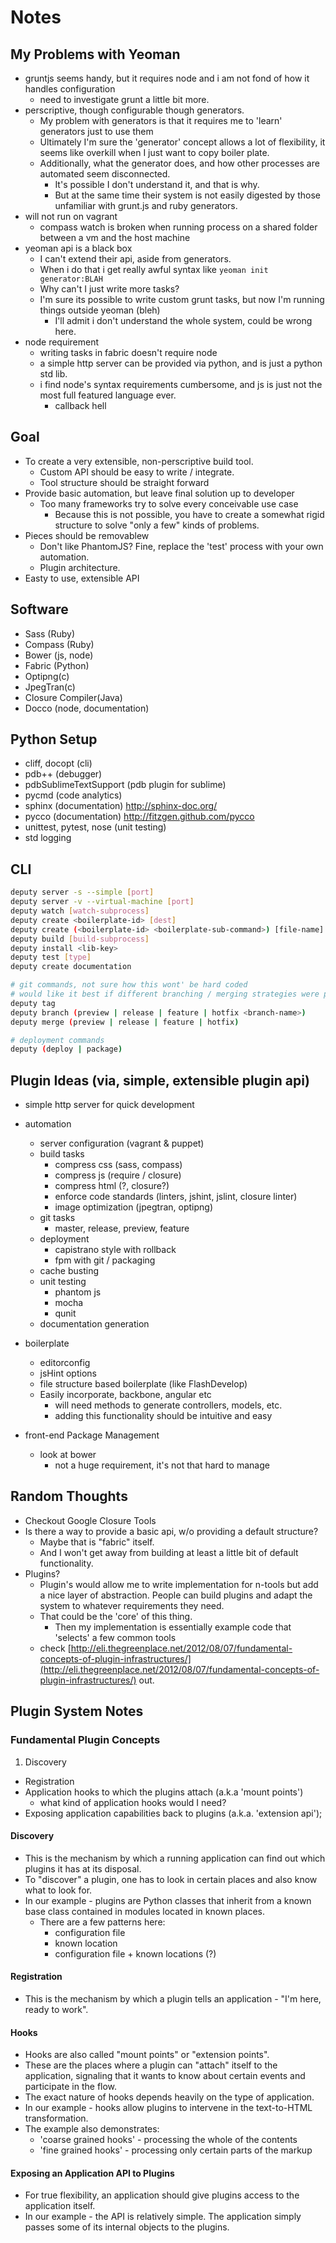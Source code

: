 # Notes

## My Problems with Yeoman
* gruntjs seems handy, but it requires node and i am not fond of how it handles configuration
    * need to investigate grunt a little bit more.
* perscriptive, though configurable though generators.
    * My problem with generators is that it requires me to 'learn' generators just to use them
    * Ultimately I'm sure the 'generator' concept allows a lot of flexibility, it seems like overkill when I just want to copy boiler plate.
    * Additionally, what the generator does, and how other processes are automated seem disconnected. 
        * It's possible I don't understand it, and that is why. 
        * But at the same time their system is not easily digested by those unfamiliar with grunt.js and ruby generators.
* will not run on vagrant
    * compass watch is broken when running process on a shared folder between a vm and the host machine
* yeoman api is a black box
    * I can't extend their api, aside from generators. 
    * When i do that i get really awful syntax like `yeoman init generator:BLAH`
    * Why can't I just write more tasks?
    * I'm sure its possible to write custom grunt tasks, but now I'm running things outside yeoman (bleh)
        * I'll admit i don't understand the whole system, could be wrong here.
* node requirement
    * writing tasks in fabric doesn't require node
    * a simple http server can be provided via python, and is just a python std lib.
    * i find node's syntax requirements cumbersome, and js is just not the most full featured language ever.
        * callback hell



## Goal
* To create a very extensible, non-perscriptive build tool.
    * Custom API should be easy to write / integrate.
    * Tool structure should be straight forward
* Provide basic automation, but leave final solution up to developer
    * Too many frameworks try to solve every conceivable use case
        * Because this is not possible, you have to create a somewhat rigid structure to solve "only a few" kinds of problems.
* Pieces should be removablew
    * Don't like PhantomJS? Fine, replace the 'test' process with your own automation.
    * Plugin architecture.
* Easty to use, extensible API

## Software
* Sass (Ruby)
* Compass (Ruby)
* Bower (js, node)
* Fabric (Python)
* Optipng(c)
* JpegTran(c)
* Closure Compiler(Java)
* Docco (node, documentation)

## Python Setup
* cliff, docopt (cli)
* pdb++ (debugger)
* pdbSublimeTextSupport (pdb plugin for sublime)
* pycmd (code analytics)
* sphinx (documentation) http://sphinx-doc.org/
* pycco (documentation) http://fitzgen.github.com/pycco
* unittest, pytest, nose (unit testing)
* std logging

## CLI

```bash
deputy server -s --simple [port]
deputy server -v --virtual-machine [port]
deputy watch [watch-subprocess]
deputy create <boilerplate-id> [dest]
deputy create (<boilerplate-id> <boilerplate-sub-command>) [file-name]
deputy build [build-subprocess]
deputy install <lib-key>
deputy test [type]
deputy create documentation

# git commands, not sure how this wont' be hard coded
# would like it best if different branching / merging strategies were possible
deputy tag
deputy branch (preview | release | feature | hotfix <branch-name>)
deputy merge (preview | release | feature | hotfix)

# deployment commands
deputy (deploy | package)

```

## Plugin Ideas (via, simple, extensible plugin api)

* simple http server for quick development

* automation
    * server configuration (vagrant & puppet)
    * build tasks
        * compress css (sass, compass)
        * compress js (require / closure)
        * compress html (?, closure?)
        * enforce code standards (linters, jshint, jslint, closure linter)
        * image optimization (jpegtran, optipng)
    * git tasks
        * master, release, preview, feature
    * deployment
        * capistrano style with rollback
        * fpm with git / packaging
    * cache busting
    * unit testing
        * phantom js
        * mocha
        * qunit
    * documentation generation

* boilerplate
    * editorconfig
    * jsHint options
    * file structure based boilerplate (like FlashDevelop)
    * Easily incorporate, backbone, angular etc
        * will need methods to generate controllers, models, etc.
        * adding this functionality should be intuitive and easy

* front-end Package Management
    * look at bower
        * not a huge requirement, it's not that hard to manage

## Random Thoughts
* Checkout Google Closure Tools
* Is there a way to provide a basic api, w/o providing a default structure?
    * Maybe that is "fabric" itself. 
    * And I won't get away from building at least a little bit of default functionality.
* Plugins? 
    * Plugin's would allow me to write implementation for n-tools but add a nice layer of abstraction. People can build plugins and adapt the system to whatever requirements they need.
    * That could be the 'core' of this thing.
        * Then my implementation is essentially example code that 'selects' a few common tools
    * check [http://eli.thegreenplace.net/2012/08/07/fundamental-concepts-of-plugin-infrastructures/](http://eli.thegreenplace.net/2012/08/07/fundamental-concepts-of-plugin-infrastructures/) out.

## Plugin System Notes

### Fundamental Plugin Concepts
1. Discovery
* Registration
* Application hooks to which the plugins attach (a.k.a 'mount points')
    * what kind of application hooks would I need?
* Exposing application capabilities back to plugins (a.k.a. 'extension api');

#### Discovery
* This is the mechanism by which a running application can find out which plugins it has at its disposal.
* To "discover" a plugin, one has to look in certain places and also know what to look for.
* In our example - plugins are Python classes that inherit from a known base class contained in modules located in known places.
    * There are a few patterns here:
        * configuration file
        * known location
        * configuration file + known locations (?)

#### Registration
* This is the mechanism by which a plugin tells an application - "I'm here, ready to work".

#### Hooks
* Hooks are also called "mount points" or "extension points".
* These are the places where a plugin can "attach" itself to the application, signaling that it wants to know about certain events and participate in the flow.
* The exact nature of hooks depends heavily on the type of application.
* In our example - hooks allow plugins to intervene in the text-to-HTML transformation.
* The example also demonstrates:
    * 'coarse grained hooks' - processing the whole of the contents
    * 'fine grained hooks' - processing only certain parts of the markup

#### Exposing an Application API to Plugins
* For true flexibility, an application should give plugins access to the application itself.
* In our example - the API is relatively simple. The application simply passes some of its internal objects to the plugins.